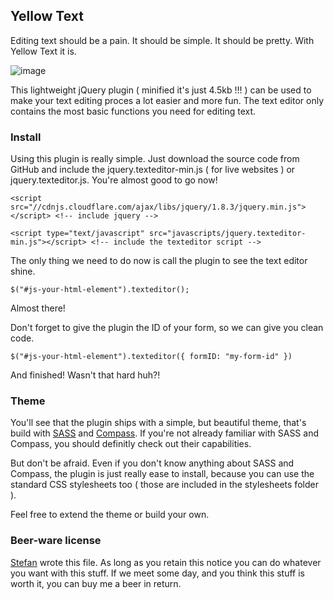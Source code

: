 ## Yellow Text
Editing text should be a pain. It should be simple. It should be pretty. With Yellow Text it is. 

![image](http://f.cl.ly/items/3A1s071l1H0M1c34210k/Schermafbeelding%202013-01-16%20om%2019.02.11.png)

This lightweight jQuery plugin ( minified it's just 4.5kb !!! ) can be used to make your text editing proces a lot easier and more fun. The text editor only contains the most basic functions you need for editing text.

### Install
Using this plugin is really simple. Just download the source code from GitHub and include the jquery.texteditor-min.js ( for live websites ) or jquery.texteditor.js. You're almost good to go now!

`<script src="//cdnjs.cloudflare.com/ajax/libs/jquery/1.8.3/jquery.min.js"></script> <!-- include jquery -->`

`<script type="text/javascript" src="javascripts/jquery.texteditor-min.js"></script> <!-- include the texteditor script -->`

The only thing we need to do now is call the plugin to see the text editor shine.

`$("#js-your-html-element").texteditor();`

Almost there! 

Don't forget to give the plugin the ID of your form, so we can give you clean code.

`$("#js-your-html-element").texteditor({ formID: "my-form-id" })`

And finished! Wasn't that hard huh?!

### Theme
You'll see that the plugin ships with a simple, but beautiful theme, that's build with [SASS](http://sass-lang.com/) and [Compass](http://compass-style.org/). If you're not already familiar with SASS and Compass, you should definitly check out their capabilities.

But don't be afraid. Even if you don't know anything about SASS and Compass, the plugin is just really ease to install, because you can use the standard CSS stylesheets too ( those are included in the stylesheets folder ).

Feel free to extend the theme or build your own.

### Beer-ware license
[Stefan](http://www.stefanvermaas.nl) wrote this file. As long as you retain this notice you can do whatever you want with this stuff. If we meet some day, and you think this stuff is worth it, you can buy me a beer in return.

